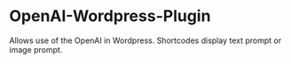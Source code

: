 # OpenAI-Wordpress-Plugin
Allows use of the OpenAI in Wordpress. Shortcodes display text prompt or image prompt.

